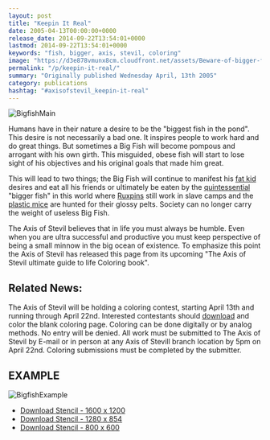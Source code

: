 ```yaml
---
layout: post
title: "Keepin It Real"
date: 2005-04-13T00:00:00+0000
release_date: 2014-09-22T13:54:01+0000
lastmod: 2014-09-22T13:54:01+0000
keywords: "fish, bigger, axis, stevil, coloring"
image: "https://d3e878vmunx8cm.cloudfront.net/assets/Beware-of-bigger-fish-800.jpg"
permalink: "/p/keepin-it-real/"
summary: "Originally published Wednesday April, 13th 2005"
category: publications
hashtag: "#axisofstevil_keepin-it-real"
---
```


[id_1]: https://d3e878vmunx8cm.cloudfront.net/assets/Beware-of-bigger-fish-800.jpg "BigfishMain"[id_5]: https://d3e878vmunx8cm.cloudfront.net/assets/color-in-highres.jpg "BigfishExample"
![BigfishMain][id_1]

Humans have in their nature a desire to be the "biggest fish in the pond". This desire is not necessarily a bad one. It inspires people to work hard and do great things. But sometimes a Big Fish will become pompous and arrogant with his own girth. This misguided, obese fish will start to lose sight of his objectives and his original goals that made him great.

This will lead to two things; the Big Fish will continue to manifest his [fat kid](/p/fatkid "fat kid") desires and eat all his friends or ultimately be eaten by the [quintessential](/p/quintessential "quintessential") "bigger fish" in this world where [Ruxpins](/p/ruxpins-plight "Ruxpins") still work in slave camps and the [plastic mice](/p/mating-habits-of-plastic-animals "plastic mice") are hunted for their glossy pelts. Society can no longer carry the weight of useless Big Fish.

The Axis of Stevil believes that in life you must always be humble. Even when you are ultra successful and productive you must keep perspective of being a small minnow in the big ocean of existence. To emphasize this point the Axis of Stevil has released this page from its upcoming "The Axis of Stevil ultimate guide to life Coloring book".

## Related News: ##

The Axis of Stevil will be holding a coloring contest, starting April 13th and running through April 22nd. Interested contestants should [download](https://d3e878vmunx8cm.cloudfront.net/assets/Beware-of-bigger-fish-1600.jpg "download") and color the blank coloring page. Coloring can be done digitally or by analog methods. No entry will be denied. All work must be submitted to The Axis of Stevil by E-mail or in person at any Axis of Stevill branch location by 5pm on April 22nd. Coloring submissions must be completed by the submitter.

## EXAMPLE ##

![BigfishExample][id_5]

- [Download Stencil - 1600 x 1200](https://d3e878vmunx8cm.cloudfront.net/assets/Beware-of-bigger-fish-1600.jpg)
- [Download Stencil - 1280 x 854](https://d3e878vmunx8cm.cloudfront.net/assets/Beware-of-bigger-fish-1280.jpg)
- [Download Stencil - 800 x 600](https://d3e878vmunx8cm.cloudfront.net/assets/Beware-of-bigger-fish-800.jpg)
